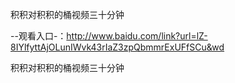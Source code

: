 积积对积积的桶视频三十分钟

--观看入口-：http://www.baidu.com/link?url=lZ-8IYlfyttAjOLunIWvk43rIaZ3zpQbmmrExUFfSCu&wd

积积对积积的桶视频三十分钟

